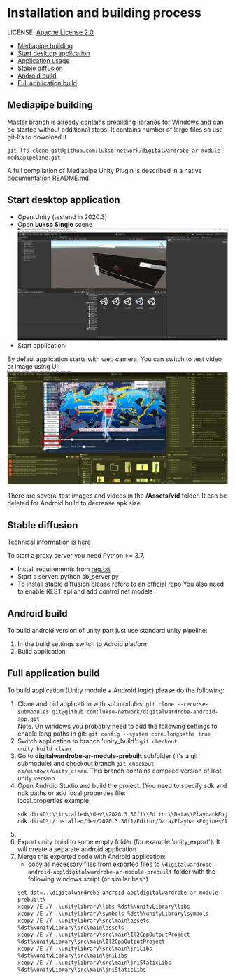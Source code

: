 # Installation and building process

LICENSE: [Apache License 2.0](/LICENSE)

- [Mediapipe building](#mediapipe-building)
- [Start desktop application](#start-desktop-application)
- [Application usage](/Docs/application_usage.md)
- [Stable diffusion](#stable-diffusion)
- [Android build](#android-build)
- [Full application build](#full-application-build)

## Mediapipe building

Master branch is already contains prebilding libraries for Windows and can be started without additional steps. It contains number of large files so use git-lfs to download it
```
git-lfs clone git@github.com:lukso-network/digitalwardrobe-ar-module-mediapipeline.git
```

A full compilation of Mediapipe Unity Plugin is described in a native documentation [README.md](/README.md).

## Start desktop application

- Open Unity (testend in 2020.3)
- Open **Lukso Single** scene ![](/Docs/images/lukso_scene.jpg)
- Start application:

By defaul application starts with web camera. You can switch to test video or image using UI: ![](/Docs/images/sources.jpg)

There are several test images and videos in the **/Assets/vid** folder. It can be deleted for Android build to decrease apk size

## Stable diffusion

Technical information is [here](/Docs/index.md#stable-diffusion)

To start a proxy server you need Python >= 3.7. 
- Install requirements from [req.txt](/Docs/sb_server/req.txt)
- Start a server: python sb_server.py
- To install stable diffusion please refere to an official [repo](https://gitgud.io/AUTOMATIC1111/stable-diffusion-webui)
You also need to enable REST api and add control net models

## Android build

To build android version of unity part just use standard unity pipeline:
1. In the build settings switch to Adroid platform
2. Build application

## Full application build 

To build application (Unity module + Android logic) please do the following:
1. Clone android application with submodules: ```git clone --recurse-submodules git@github.com:lukso-network/digitalwardrobe-android-app.git``` <br>
Note. On windows you probably need to add the following settings to enable long paths in git: ```git config --system core.longpaths true```
1. Switch application to branch 'unity_build': ```git checkout unity_build_clean```
1. Go to **digitalwardrobe-ar-module-prebuilt** subfolder (it's a git submodule) and checkout branch ```git checkout os/windows/unity_clean```. This branch contains compiled version of last unity version
1. Open Android Studio and build the project. (You need to specify sdk and ndk paths or add local.properties file: <br>
   local.properties example:
   ```
   sdk.dir=D\:\\installed\\dev\\2020.3.30f1\\Editor\\Data\\PlaybackEngines\\AndroidPlayer\\SDK
   ndk.dir=D\:/installed/dev/2020.3.30f1/Editor/Data/PlaybackEngines/AndroidPlayer/NDK
   ```
2. 
1. Export unity build to some empty folder (for example 'unity_export'). It will create a separate android application
1. Merge this exported code with Android application:
   - copy all necessary files from exported files to ```\digitalwardrobe-android-app\digitalwardrobe-ar-module-prebuilt``` folder with the following windows script (or similar bash)
   ```
   set dst=..\digitalwardrobe-android-app\digitalwardrobe-ar-module-prebuilt\
   xcopy /E /Y .\unitylibrary\libs %dst%\unityLibrary\libs
   xcopy /E /Y .\unitylibrary\symbols %dst%\unityLibrary\symbols
   xcopy /E /Y .\unitylibrary\src\main\assets %dst%\unityLibrary\src\main\assets
   xcopy /E /Y .\unitylibrary\src\main\Il2CppOutputProject %dst%\unityLibrary\src\main\Il2CppOutputProject
   xcopy /E /Y .\unitylibrary\src\main\jniLibs %dst%\unityLibrary\src\main\jniLibs
   xcopy /E /Y .\unitylibrary\src\main\jniStaticLibs %dst%\unityLibrary\src\main\jniStaticLibs

   ```


